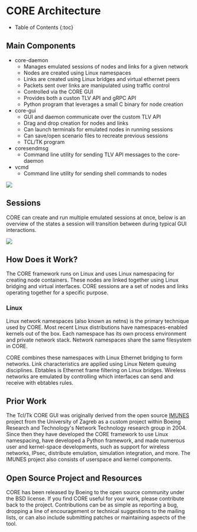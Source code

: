 # CORE Architecture

* Table of Contents
{:toc}

## Main Components

* core-daemon
  * Manages emulated sessions of nodes and links for a given network
  * Nodes are created using Linux namespaces
  * Links are created using Linux bridges and virtual ethernet peers
  * Packets sent over links are manipulated using traffic control
  * Controlled via the CORE GUI
  * Provides both a custon TLV API and gRPC API
  * Python program that leverages a small C binary for node creation
* core-gui
  * GUI and daemon communicate over the custom TLV API
  * Drag and drop creation for nodes and links
  * Can launch terminals for emulated nodes in running sessions
  * Can save/open scenario files to recreate previous sessions
  * TCL/TK program
* coresendmsg
  * Command line utility for sending TLV API messages to the core-daemon
* vcmd
  * Command line utility for sending shell commands to nodes

![](static/architecture.png)

## Sessions

CORE can create and run multiple emulated sessions at once, below is an
overview of the states a session will transition between during typical
GUI interactions.

![](static/workflow.png)

## How Does it Work?

The CORE framework runs on Linux and uses Linux namespacing for creating
node containers. These nodes are linked together using Linux bridging and
virtual interfaces. CORE sessions are a set of nodes and links operating
together for a specific purpose.

### Linux

Linux network namespaces (also known as netns) is the primary
technique used by CORE. Most recent Linux distributions have
namespaces-enabled kernels out of the box. Each namespace has its own process
environment and private network stack. Network namespaces share the same
filesystem in CORE.

CORE combines these namespaces with Linux Ethernet bridging to form networks.
Link characteristics are applied using Linux Netem queuing disciplines.
Ebtables is Ethernet frame filtering on Linux bridges. Wireless networks are
emulated by controlling which interfaces can send and receive with ebtables
rules.

## Prior Work

The Tcl/Tk CORE GUI was originally derived from the open source
[IMUNES](http://imunes.net) project from the University of Zagreb as a custom
project within Boeing Research and Technology's Network Technology research
group in 2004. Since then they have developed the CORE framework to use Linux
namespacing, have developed a Python framework, and made numerous user and
kernel-space developments, such as support for wireless networks, IPsec,
distribute emulation, simulation integration, and more. The IMUNES project
also consists of userspace and kernel components.

## Open Source Project and Resources

CORE has been released by Boeing to the open source community under the BSD
license. If you find CORE useful for your work, please contribute back to the
project. Contributions can be as simple as reporting a bug, dropping a line of
encouragement or technical suggestions to the mailing lists, or can also
include submitting patches or maintaining aspects of the tool.
